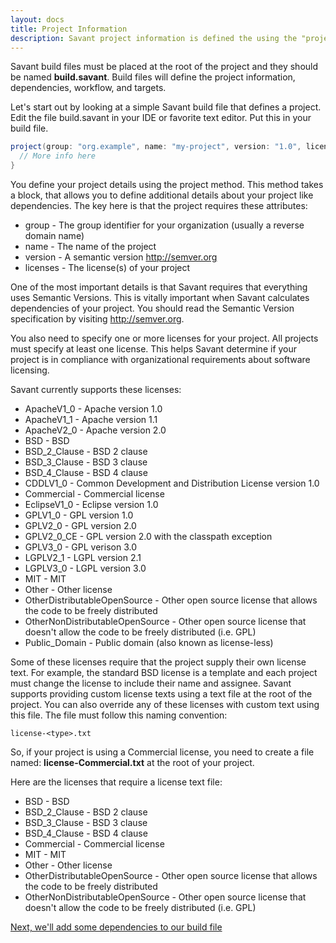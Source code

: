 ```yaml
---
layout: docs
title: Project Information
description: Savant project information is defined the using the "project" definition in the build file.
---
```


Savant build files must be placed at the root of the project and they should be named **build.savant**. Build files will define the project information, dependencies, workflow, and targets.

Let's start out by looking at a simple Savant build file that defines a project. Edit the file build.savant in your IDE or favorite text editor. Put this in your build file.

~~~~ groovy
project(group: "org.example", name: "my-project", version: "1.0", licenses: ["ApacheV2_0"]) {
  // More info here
}
~~~~ 

You define your project details using the project method. This method takes a block, that allows you to define additional details about your project like dependencies. The key here is that the project requires these attributes:

* group - The group identifier for your organization (usually a reverse domain name)
* name - The name of the project
* version - A semantic version http://semver.org
* licenses - The license(s) of your project

One of the most important details is that Savant requires that everything uses Semantic Versions. This is vitally important when Savant calculates dependencies of your project. You should read the Semantic Version specification by visiting http://semver.org.

You also need to specify one or more licenses for your project. All projects must specify at least one license. This helps Savant determine if your project is in compliance with organizational requirements about software licensing.

Savant currently supports these licenses:

* ApacheV1_0 - Apache version 1.0
* ApacheV1_1 - Apache version 1.1
* ApacheV2_0 - Apache version 2.0
* BSD - BSD
* BSD_2_Clause - BSD 2 clause
* BSD_3_Clause - BSD 3 clause
* BSD_4_Clause - BSD 4 clause
* CDDLV1_0 - Common Development and Distribution License version 1.0
* Commercial - Commercial license
* EclipseV1_0 - Eclipse version 1.0
* GPLV1_0 - GPL version 1.0
* GPLV2_0 - GPL version 2.0
* GPLV2_0_CE - GPL version 2.0 with the classpath exception
* GPLV3_0 - GPL verison 3.0
* LGPLV2_1 - LGPL version 2.1
* LGPLV3_0 - LGPL version 3.0
* MIT - MIT
* Other - Other license
* OtherDistributableOpenSource - Other open source license that allows the code to be freely distributed
* OtherNonDistributableOpenSource - Other open source license that doesn't allow the code to be freely distributed (i.e. GPL)
* Public_Domain - Public domain (also known as license-less)

Some of these licenses require that the project supply their own license text. For example, the standard BSD license is a template and each project must change the license to include their name and assignee. Savant supports providing custom license texts using a text file at the root of the project. You can also override any of these licenses with custom text using this file. The file must follow this naming convention:

~~~~ 
license-<type>.txt
~~~~ 

So, if your project is using a Commercial license, you need to create a file named: **license-Commercial.txt** at the root of your project.

Here are the licenses that require a license text file:

* BSD - BSD
* BSD_2_Clause - BSD 2 clause
* BSD_3_Clause - BSD 3 clause
* BSD_4_Clause - BSD 4 clause
* Commercial - Commercial license
* MIT - MIT
* Other - Other license
* OtherDistributableOpenSource - Other open source license that allows the code to be freely distributed
* OtherNonDistributableOpenSource - Other open source license that doesn't allow the code to be freely distributed (i.e. GPL)

[Next, we'll add some dependencies to our build file](dependencies)